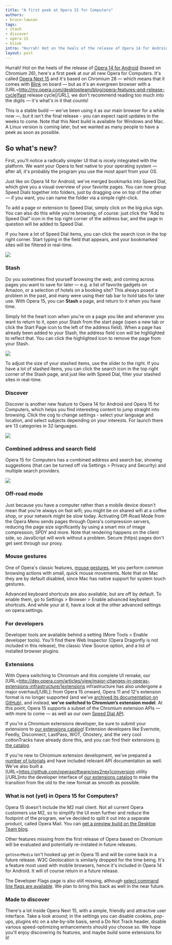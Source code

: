 ```yaml
---
title: "A first peek at Opera 15 for Computers"
authors:
- bruce-lawson
tags:
- stash
- discover
- opera-15
- blink
intro: "Hurrah! Hot on the heels of the release of Opera 14 for Android (based on Chromium 26), here's a first peek at our all new Opera for Computers. It's called Opera Next 15 and it's based on Chromium 28 — which means that it comes with Blink on board — but as it's an evergreen browser with a fast release cycle, we don't recommend reading too much into the digits — it's what's in it that counts!"
layout: post
---
```


Hurrah! Hot on the heels of the release of [Opera 14 for Android][1] (based on Chromium 26), here's a first peek at our all new Opera for Computers. It's called [Opera Next 15][2] and it's based on Chromium 28 — which means that it comes with [Blink][3] on board — but as it's an evergreen browser with a [URL=http://my.opera.com/desktopteam/blog/opera-features-and-release-cycle]fast release cycle[/URL], we don't recommend reading too much into the digits — it's what's in it that counts!

[1]: http://my.opera.com/ODIN/blog/opera-14-for-android-is-out
[2]: http://www.opera.com/next/
[3]: http://www.chromium.org/blink

This is a stable build — we've been using it as our main browser for a while now —, but it isn't the final release - you can expect rapid updates in the weeks to come. Note that this Next build is available for Windows and Mac. A Linux version is coming later, but we wanted as many people to have a peek as soon as possible.

## So what's new?

First, you'll notice a radically simpler UI that is nicely integrated with the platform. We want your Opera to feel native to your operating system — after all, it's probably the program you use the most apart from your OS.

Just like on Opera 14 for Android, we've merged bookmarks into Speed Dial, which give you a visual overview of your favorite pages. You can now group Speed Dials together into folders, just by dragging one on top of the other — if you want, you can name the folder via a simple right-click.

To add a page or extension to Speed Dial, simply click on the big plus sign. You can also do this while you're browsing, of course: just click the "Add to Speed Dial" icon in the top right corner of the address bar, and the page in question will be added to Speed Dial.

If you have a lot of Speed Dial items, you can click the search icon in the top right corner. Start typing in the field that appears, and your bookmarked sites will be filtered in real-time.

![](add-to-speed-dial.png)

### Stash

Do you sometimes find yourself browsing the web, and coming across pages you want to save for later — e.g. a list of favorite gadgets on Amazon, or a selection of hotels on a booking site? This always posed a problem in the past, and many were using their tab bar to hold tabs for later use. With Opera 15, you can **Stash** a page, and return to it when you have time.

Simply hit the heart icon when you're on a page you like and whenever you want to return to it, open your Stash from the start page (open a new tab or click the Start Page icon to the left of the address field). When a page has already been added to your Stash, the address field icon will be highlighted to reflect that. You can click the highlighted icon to remove the page from your Stash.

![](stash.png)

To adjust the size of your stashed items, use the slider to the right. If you have a lot of stashed items, you can click the search icon in the top right corner of the Stash page, and just like with Speed Dial, filter your stashed sites in real-time.

### Discover

Discover is another new feature to Opera 14 for Android and Opera 15 for Computers, which helps you find interesting content to jump straight into browsing. Click the cog to change settings - select your language and location, and select subjects depending on your interests. For launch there are 13 categories in 32 languages.

![](discover.png)

### Combined address and search field

Opera 15 for Computers has a combined address and search bar, showing suggestions (that can be turned off via Settings > Privacy and Security) and multiple search providers.

![](smartbox.png)

### Off-road mode

Just because you have a computer rather than a mobile device doesn't mean that you're always on fast wifi; you might be on shared wifi at a coffee shop, or your network might be slow today. Activating Off-Road Mode from the Opera Menu sends pages through Opera's compression servers, reducing the page size significantly by using a smart mix of image compression, SPDY and more. Note that rendering happens on the client side, so JavaScript will work without a problem. Secure (https) pages don't get sent through our proxy.

### Mouse gestures

One of Opera's classic features, [mouse gestures][4], let you perform common browsing actions with small, quick mouse movements. Note that on Mac they are by default disabled, since Mac has native support for system touch gestures.

[4]: http://www.opera.com/help/tutorials/gestures/

Advanced keyboard shortcuts are also available, but are off by default. To enable them, go to Settings > Browser > Enable advanced keyboard shortcuts. And while your at it, have a look at the other advanced settings on opera:settings.

### For developers

Developer tools are available behind a setting (More Tools > Enable developer tools). You'll find there Web Inspector (Opera Dragonfly is not included in this release), the classic View Source option, and a list of installed browser plugins.

### Extensions

With Opera switching to Chromium and this complete UI remake, our [URL=http://dev.opera.com/articles/view/major-changes-in-operas-extensions-infrastructure/]extensions infrastructure has also undergone a major overhaul[/URL]: from Opera 15 onward, Opera 11 and 12's extension format is no longer supported (and we've [archived its documentation on GitHub][5]), and instead, **we've switched to Chromium’s extension model**. At this point, Opera 15 supports a subset of the Chromium extension APIs — with more to come — as well as our own [Speed Dial API][6].

[5]: https://github.com/operasoftware/operaextensions.js/tree/master/docs
[6]: http://dev.opera.com/extension-docs/tut_sd_extensions.html

If you're a Chromium extensions developer, be sure to submit your extensions to [our extensions catalog][7]! Extension developers like Evernote, Feedly, Disconnect, LastPass, WOT, Ghostery, and the very cool cottonTracks have already done this, and you can find their extensions [in the catalog][8].

[7]: http://addons.opera.com/extensions/
[8]: https://addons.opera.com/en/extensions/

If you're new to Chromium extension development, we've prepared a [number of tutorials][9] and have included relevant API documentation as well. We've also built a [URL=https://github.com/operasoftware/oex2nex]conversion utility [/URL]into the developer interface of [our extensions catalog][10] to make the transition from the old to the new format as smooth as possible.

[9]: http://dev.opera.com/extension-docs/
[10]: http://addons.opera.com/extensions/

### What is not (yet) in Opera 15 for Computers?

Opera 15 doesn't include the M2 mail client. Not all current Opera customers use M2, so to simplify the UI even further and reduce the footprint of the program, we've decided to split it out into a separate product, called Opera Mail. You can [get a preview build on the Desktop Team blog][11].

[11]: http://my.opera.com/desktopteam/blog/opera-next-15-0-released/

Other features missing from the first release of Opera based on Chromium will be evaluated and potentially re-instated in future releases.

`getUserMedia` isn't hooked up yet in Opera 15 and will be come back in a future release. W3C Geolocation is similarly dropped for the time being. It's a feature most used with mobile browsers, hence it's included in Opera 14 for Android. It will of course return in a future release.

The Developer Flags page is also still missing, although [select command line flags are available][12]. We plan to bring this back as well in the near future.

[12]: http://www.chromium.org/developers/how-tos/run-chromium-with-flags

### Made to discover

There's a lot inside Opera Next 15, with a simple, friendly and attractive user interface. Take a look around; in the settings you can disable cookies, pop-ups, plugins etc on a site-by-site basis, send a Do Not Track header, disable various speed-optimizing enhancements should you choose so. We hope you'll enjoy discovering its features, and maybe build some extensions for it!